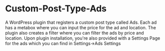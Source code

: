 # Custom-Post-Type-Ads

A WordPress plugin that registers a custom post type called Ads. Each ad has a metabox where you can input the price for the ad and location. 
The plugin also creates a filter where you can filter the ads by price and location. Upon plugin installation, you're also provided with a Settings Page for the ads which you can find in Settings->Ads Settings
